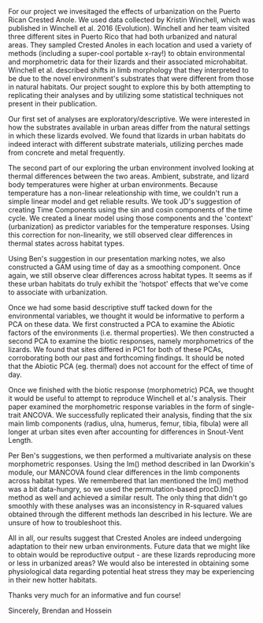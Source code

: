 For our project we invesitaged the effects of urbanization on the Puerto Rican Crested Anole.
We used data collected by Kristin Winchell, which was published in Winchell et al. 2016 (Evolution). Winchell and her team visited three different sites in Puerto Rico that had both urbanized and natural areas. They sampled Crested Anoles in each location and used a variety of methods (including a super-cool portable x-ray!) to obtain environmental and morphometric data for their lizards and their associated microhabitat. Winchell et al. described shifts in limb morphology that they interpreted to be due to the novel environment's substrates that were different from those in natural habitats. Our project sought to explore this by both attempting to replicating their analyses and by utilizing some statistical techniques not present in their publication. 

Our first set of analyses are exploratory/descriptive. We were interested in how the substrates available in urban areas differ from the natural settings in which these lizards evolved. We found that lizards in urban habitats do indeed interact with different substrate materials, utilizing perches made from concrete and metal frequently. 

The second part of our exploring the urban environment involved looking at thermal differences between the two areas. Ambient, substrate, and lizard body temperatures were higher at urban environments. Because temperature has a non-linear releationship with time, we couldn't run a simple linear model and get reliable results. We took JD's suggestion of creating Time Components using the sin and cosin components of the time cycle. We created a linear model using those components and the 'context' (urbanization) as predictor variables for the temperature responses. Using this correction for non-linearity, we still observed clear differences in thermal states across habitat types.

Using Ben's suggestion in our presentation marking notes, we also constructed a GAM using time of day as a smoothing component. Once again, we still observe clear differences across habitat types. It seems as if these urban habitats do truly exhibit the 'hotspot' effects that we've come to associate with urbanization.


Once we had some basid descriptive stuff tacked down for the environmental variables, we thought it would be informative to perform a PCA on these data. We first constructed a PCA to examine the Abiotic factors of the environments (i.e. thermal properties).
We then constructed a second PCA to examine the biotic responses, namely morphometrics of the lizards. We found that sites differed in PC1 for both of these PCAs, corroborating both our past and forthcoming findings. It should be noted that the Abiotic PCA (eg. thermal) does not account for the effect of time of day.

Once we finished with the biotic response (morphometric) PCA, we thought it would be useful to attempt to reproduce Winchell et al.'s analysis. Their paper examined the morphometric response variables in the form of single-trait ANCOVA. We successfully replicated their analysis, finding that the six main limb components (radius, ulna, humerus, femur, tibia, fibula) were all longer at urban sites even after accounting for differences in Snout-Vent Length. 

Per Ben's suggestions, we then performed a multivariate analysis on these morphometric responses. Using the lm() method described in Ian Dworkin's module, our MANCOVA found clear differences in the limb components across habitat types. We remembered that Ian mentioned the lm() method was a bit data-hungry, so we used the permutation-based procD.lm() method as well and achieved a similar result. The only thing that didn't go smoothly with these analyses was an inconsistency in R-squared values obtained through the different methods Ian described in his lecture. We are unsure of how to troubleshoot this. 

All in all, our results suggest that Crested Anoles are indeed undergoing adaptation to their new urban environments. Future data that we might like to obtain would be reproductive output - are these lizards reproducing more or less in urbanized areas? We would also be interested in obtaining some physiological data regarding potential heat stress they may be experiencing in their new hotter habitats. 

Thanks very much for an informative and fun course!

Sincerely,
Brendan and Hossein